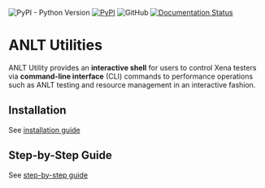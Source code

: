 ![PyPI - Python Version](https://img.shields.io/pypi/pyversions/xoa-utils) [![PyPI](https://img.shields.io/pypi/v/xoa-utils)](https://pypi.python.org/pypi/xoa-utils) ![GitHub](https://img.shields.io/github/license/xenanetworks/open-automation-utilities) [![Documentation Status](https://readthedocs.com/projects/xena-networks-open-automation-utilities/badge/?version=latest)](https://docs.xenanetworks.com/projects/xoa-utilities/en/latest/?badge=latest)

# ANLT Utilities

ANLT Utility provides an **interactive shell** for users to control Xena testers via **command-line interface** (CLI) commands to performance operations such as ANLT testing and resource management in an interactive fashion.

## Installation
See [installation guide](https://docs.xenanetworks.com/projects/xoa-utilities/en/stable/getting_started/installation.html)

## Step-by-Step Guide

See [step-by-step guide](https://docs.xenanetworks.com/projects/xoa-utilities/en/stable/getting_started/step_by_step.html)
